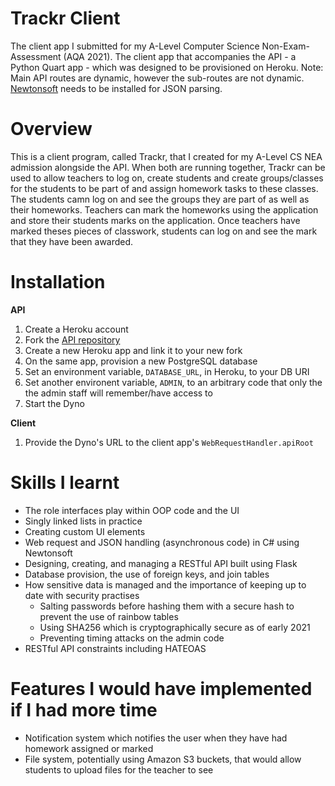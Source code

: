 # Trackr Client
The client app I submitted for my A-Level Computer Science Non-Exam-Assessment (AQA 2021). The client app that accompanies the API - a Python Quart app - which was designed to be provisioned on Heroku.
Note: Main API routes are dynamic, however the sub-routes are not dynamic. [Newtonsoft](https://www.newtonsoft.com/) needs to be installed for JSON parsing.

# Overview
This is a client program, called Trackr, that I created for my A-Level CS NEA admission alongside the API. When both are running together, Trackr can be used to allow teachers to log on, create students and create groups/classes for the students to be part of and assign homework tasks to these classes. The students camn log on and see the groups they are part of as well as their homeworks. Teachers can mark the homeworks using the application and store their students marks on the application. Once teachers have marked theses pieces of classwork, students can log on and see the mark that they have been awarded.

# Installation
**API**
1. Create a Heroku account
2. Fork the [API repository](https://github.com/adampy/quartapp)
3. Create a new Heroku app and link it to your new fork
4. On the same app, provision a new PostgreSQL database
5. Set an environment variable, `DATABASE_URL`, in Heroku, to your DB URI
6. Set another environent variable, `ADMIN`, to an arbitrary code that only the the admin staff will remember/have access to
6. Start the Dyno

**Client**
1. Provide the Dyno's URL to the client app's `WebRequestHandler.apiRoot`


# Skills I learnt
- The role interfaces play within OOP code and the UI
- Singly linked lists in practice
- Creating custom UI elements
- Web request and JSON handling (asynchronous code) in C# using Newtonsoft
- Designing, creating, and managing a RESTful API built using Flask
- Database provision, the use of foreign keys, and join tables
- How sensitive data is managed and the importance of keeping up to date with security practises
  - Salting passwords before hashing them with a secure hash to prevent the use of rainbow tables
  - Using SHA256 which is cryptographically secure as of early 2021
  - Preventing timing attacks on the admin code
- RESTful API constraints including HATEOAS

# Features I would have implemented if I had more time
- Notification system which notifies the user when they have had homework assigned or marked
- File system, potentially using Amazon S3 buckets, that would allow students to upload files for the teacher to see
